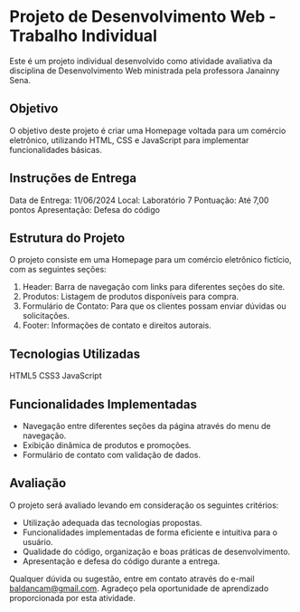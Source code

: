 # Projeto de Desenvolvimento Web - Trabalho Individual

Este é um projeto individual desenvolvido como atividade avaliativa da disciplina de Desenvolvimento Web ministrada pela professora Janainny Sena.

## Objetivo

O objetivo deste projeto é criar uma Homepage voltada para um comércio eletrônico, utilizando HTML, CSS e JavaScript para implementar funcionalidades básicas.

## Instruções de Entrega

Data de Entrega: 11/06/2024
Local: Laboratório 7
Pontuação: Até 7,00 pontos
Apresentação: Defesa do código

## Estrutura do Projeto

O projeto consiste em uma Homepage para um comércio eletrônico fictício, com as seguintes seções:

1. Header: Barra de navegação com links para diferentes seções do site.
2. Produtos: Listagem de produtos disponíveis para compra.
3. Formulário de Contato: Para que os clientes possam enviar dúvidas ou solicitações.
4. Footer: Informações de contato e direitos autorais.
   
## Tecnologias Utilizadas

HTML5
CSS3
JavaScript

## Funcionalidades Implementadas

- Navegação entre diferentes seções da página através do menu de navegação.
- Exibição dinâmica de produtos e promoções.
- Formulário de contato com validação de dados.

## Avaliação

O projeto será avaliado levando em consideração os seguintes critérios:

- Utilização adequada das tecnologias propostas.
- Funcionalidades implementadas de forma eficiente e intuitiva para o usuário.
- Qualidade do código, organização e boas práticas de desenvolvimento.
- Apresentação e defesa do código durante a entrega.
  

Qualquer dúvida ou sugestão, entre em contato através do e-mail baldancam@gmail.com. Agradeço pela oportunidade de aprendizado proporcionada por esta atividade.
